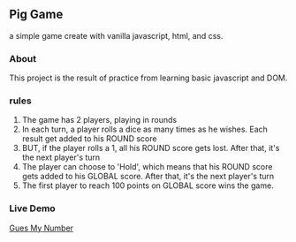 ## Pig Game

a simple game create with vanilla javascript, html, and css.

### About

This project is the result of practice from learning basic javascript and DOM.

### rules

1. The game has 2 players, playing in rounds
2. In each turn, a player rolls a dice as many times as he wishes. Each result get added to his ROUND score
3. BUT, if the player rolls a 1, all his ROUND score gets lost. After that, it's the next player's turn
4. The player can choose to 'Hold', which means that his ROUND score gets added to his GLOBAL score. After that, it's the next player's turn
5. The first player to reach 100 points on GLOBAL score wins the game.

### Live Demo

[Gues My Number](https://guess-my-number-demo.netlify.app/)
